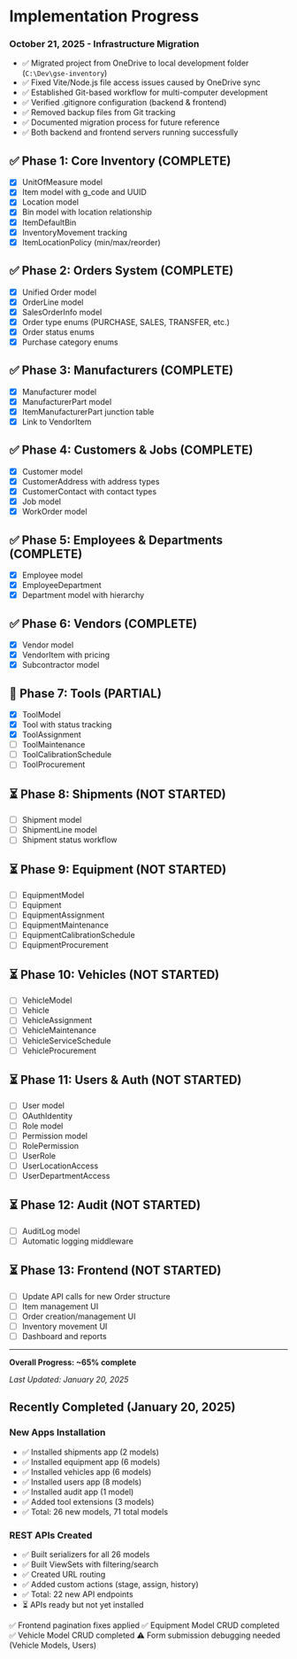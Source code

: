 # Implementation Progress

### October 21, 2025 - Infrastructure Migration
- ✅ Migrated project from OneDrive to local development folder (`C:\Dev\gse-inventory`)
- ✅ Fixed Vite/Node.js file access issues caused by OneDrive sync
- ✅ Established Git-based workflow for multi-computer development
- ✅ Verified .gitignore configuration (backend & frontend)
- ✅ Removed backup files from Git tracking
- ✅ Documented migration process for future reference
- ✅ Both backend and frontend servers running successfully

## ✅ Phase 1: Core Inventory (COMPLETE)
- [x] UnitOfMeasure model
- [x] Item model with g_code and UUID
- [x] Location model
- [x] Bin model with location relationship
- [x] ItemDefaultBin
- [x] InventoryMovement tracking
- [x] ItemLocationPolicy (min/max/reorder)

## ✅ Phase 2: Orders System (COMPLETE)
- [x] Unified Order model
- [x] OrderLine model
- [x] SalesOrderInfo model
- [x] Order type enums (PURCHASE, SALES, TRANSFER, etc.)
- [x] Order status enums
- [x] Purchase category enums

## ✅ Phase 3: Manufacturers (COMPLETE)
- [x] Manufacturer model
- [x] ManufacturerPart model
- [x] ItemManufacturerPart junction table
- [x] Link to VendorItem

## ✅ Phase 4: Customers & Jobs (COMPLETE)
- [x] Customer model
- [x] CustomerAddress with address types
- [x] CustomerContact with contact types
- [x] Job model
- [x] WorkOrder model

## ✅ Phase 5: Employees & Departments (COMPLETE)
- [x] Employee model
- [x] EmployeeDepartment
- [x] Department model with hierarchy

## ✅ Phase 6: Vendors (COMPLETE)
- [x] Vendor model
- [x] VendorItem with pricing
- [x] Subcontractor model

## 🔄 Phase 7: Tools (PARTIAL)
- [x] ToolModel
- [x] Tool with status tracking
- [x] ToolAssignment
- [ ] ToolMaintenance
- [ ] ToolCalibrationSchedule
- [ ] ToolProcurement

## ⏳ Phase 8: Shipments (NOT STARTED)
- [ ] Shipment model
- [ ] ShipmentLine model
- [ ] Shipment status workflow

## ⏳ Phase 9: Equipment (NOT STARTED)
- [ ] EquipmentModel
- [ ] Equipment
- [ ] EquipmentAssignment
- [ ] EquipmentMaintenance
- [ ] EquipmentCalibrationSchedule
- [ ] EquipmentProcurement

## ⏳ Phase 10: Vehicles (NOT STARTED)
- [ ] VehicleModel
- [ ] Vehicle
- [ ] VehicleAssignment
- [ ] VehicleMaintenance
- [ ] VehicleServiceSchedule
- [ ] VehicleProcurement

## ⏳ Phase 11: Users & Auth (NOT STARTED)
- [ ] User model
- [ ] OAuthIdentity
- [ ] Role model
- [ ] Permission model
- [ ] RolePermission
- [ ] UserRole
- [ ] UserLocationAccess
- [ ] UserDepartmentAccess

## ⏳ Phase 12: Audit (NOT STARTED)
- [ ] AuditLog model
- [ ] Automatic logging middleware

## ⏳ Phase 13: Frontend (NOT STARTED)
- [ ] Update API calls for new Order structure
- [ ] Item management UI
- [ ] Order creation/management UI
- [ ] Inventory movement UI
- [ ] Dashboard and reports

---

**Overall Progress: ~65% complete**

*Last Updated: January 20, 2025*

## Recently Completed (January 20, 2025)

### New Apps Installation
- ✅ Installed shipments app (2 models)
- ✅ Installed equipment app (6 models)
- ✅ Installed vehicles app (6 models)
- ✅ Installed users app (8 models)
- ✅ Installed audit app (1 model)
- ✅ Added tool extensions (3 models)
- ✅ Total: 26 new models, 71 total models

### REST APIs Created
- ✅ Built serializers for all 26 models
- ✅ Built ViewSets with filtering/search
- ✅ Created URL routing
- ✅ Added custom actions (stage, assign, history)
- ✅ Total: 22 new API endpoints
- ⏳ APIs ready but not yet installed

✅ Frontend pagination fixes applied
✅ Equipment Model CRUD completed
✅ Vehicle Model CRUD completed
⚠️ Form submission debugging needed (Vehicle Models, Users)